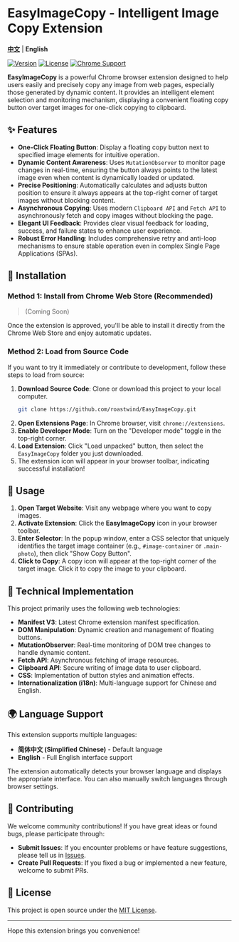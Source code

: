 # EasyImageCopy - Intelligent Image Copy Extension

**[中文](README.md)** | **English**

[![Version](https://img.shields.io/badge/version-1.0.0-blue.svg)](https://github.com/roastwind/EasyImageCopy)
[![License](https://img.shields.io/badge/license-MIT-green.svg)](LICENSE)
[![Chrome Support](https://img.shields.io/badge/Chrome-Supported-brightgreen.svg)](https://www.google.com/chrome/)

**EasyImageCopy** is a powerful Chrome browser extension designed to help users easily and precisely copy any image from web pages, especially those generated by dynamic content. It provides an intelligent element selection and monitoring mechanism, displaying a convenient floating copy button over target images for one-click copying to clipboard.

## ✨ Features

- **One-Click Floating Button**: Display a floating copy button next to specified image elements for intuitive operation.
- **Dynamic Content Awareness**: Uses `MutationObserver` to monitor page changes in real-time, ensuring the button always points to the latest image even when content is dynamically loaded or updated.
- **Precise Positioning**: Automatically calculates and adjusts button position to ensure it always appears at the top-right corner of target images without blocking content.
- **Asynchronous Copying**: Uses modern `Clipboard API` and `Fetch API` to asynchronously fetch and copy images without blocking the page.
- **Elegant UI Feedback**: Provides clear visual feedback for loading, success, and failure states to enhance user experience.
- **Robust Error Handling**: Includes comprehensive retry and anti-loop mechanisms to ensure stable operation even in complex Single Page Applications (SPAs).

## 🚀 Installation

### Method 1: Install from Chrome Web Store (Recommended)

> (Coming Soon)

Once the extension is approved, you'll be able to install it directly from the Chrome Web Store and enjoy automatic updates.

### Method 2: Load from Source Code

If you want to try it immediately or contribute to development, follow these steps to load from source:

1. **Download Source Code**: Clone or download this project to your local computer.
   ```bash
   git clone https://github.com/roastwind/EasyImageCopy.git
   ```
2. **Open Extensions Page**: In Chrome browser, visit `chrome://extensions`.
3. **Enable Developer Mode**: Turn on the "Developer mode" toggle in the top-right corner.
4. **Load Extension**: Click "Load unpacked" button, then select the `EasyImageCopy` folder you just downloaded.
5. The extension icon will appear in your browser toolbar, indicating successful installation!

## 📖 Usage

1. **Open Target Website**: Visit any webpage where you want to copy images.
2. **Activate Extension**: Click the **EasyImageCopy** icon in your browser toolbar.
3. **Enter Selector**: In the popup window, enter a CSS selector that uniquely identifies the target image container (e.g., `#image-container` or `.main-photo`), then click "Show Copy Button".
4. **Click to Copy**: A copy icon will appear at the top-right corner of the target image. Click it to copy the image to your clipboard.

## 🔧 Technical Implementation

This project primarily uses the following web technologies:

- **Manifest V3**: Latest Chrome extension manifest specification.
- **DOM Manipulation**: Dynamic creation and management of floating buttons.
- **MutationObserver**: Real-time monitoring of DOM tree changes to handle dynamic content.
- **Fetch API**: Asynchronous fetching of image resources.
- **Clipboard API**: Secure writing of image data to user clipboard.
- **CSS**: Implementation of button styles and animation effects.
- **Internationalization (i18n)**: Multi-language support for Chinese and English.

## 🌍 Language Support

This extension supports multiple languages:
- **简体中文 (Simplified Chinese)** - Default language
- **English** - Full English interface support

The extension automatically detects your browser language and displays the appropriate interface. You can also manually switch languages through browser settings.

## 🤝 Contributing

We welcome community contributions! If you have great ideas or found bugs, please participate through:

- **Submit Issues**: If you encounter problems or have feature suggestions, please tell us in [Issues](https://github.com/roastwind/EasyImageCopy/issues).
- **Create Pull Requests**: If you fixed a bug or implemented a new feature, welcome to submit PRs.

## 📄 License

This project is open source under the [MIT License](LICENSE).

---

Hope this extension brings you convenience!
